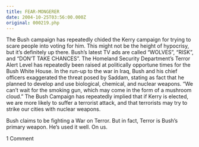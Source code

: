 ```yaml
---
title: FEAR-MONGERER
date: 2004-10-25T03:56:00.000Z
original: 000219.php
---
```


The Bush campaign has repeatedly chided the Kerry campaign for trying to scare people into voting for him. This might not be the height of hypocrisy, but it’s definitely up there. Bush’s latest TV ads are called “WOLVES”, “RISK”, and “DON’T TAKE CHANCES”. The Homeland Security Department’s Terror Alert Level has repeatedly been raised at politically opportune times for the Bush White House. In the run-up to the war in Iraq, Bush and his chief officers exaggerated the threat posed by Saddam, stating as fact that he planned to develop and use biological, chemical, and nuclear weapons. “We can’t wait for the smoking gun, which may come in the form of a mushroom cloud.” The Bush Campaign has repeatedly implied that if Kerry is elected, we are more likely to suffer a terrorist attack, and that terrorists may try to strike our cities with nuclear weapons.

Bush claims to be fighting a War on Terror. But in fact, Terror is Bush’s primary weapon. He’s used it well. On us.

<span class="commentheader">1 Comment</span>

<!--


<div class="commentdivider">
<span class="commentauthorbox">Posted by <a href="http://www.pascal.com/cgi-bin/mt/mt-comments.cgi?__mode=red&id=798">raba</a></span>
<span class="commentdatebox">Tuesday, October 26, 2004</span>
<span class="commenttimebox">12:55 PM</span>
</div>
<div class="commentbody"><a href="http://www.wolfpacksfortruth.org/index.html">http://www.wolfpacksfortruth.org/index.html</a>

!!!!!!!!!!!</div> -->

